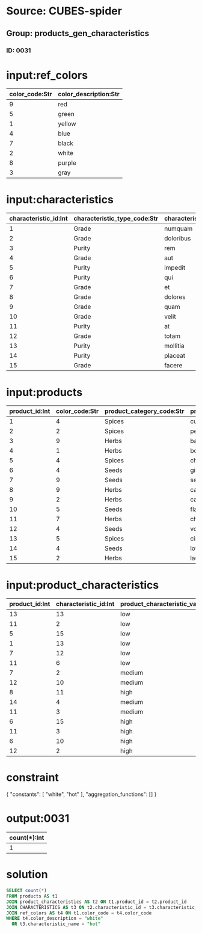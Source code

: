 # Source: CUBES-spider
## Group: products_gen_characteristics
### ID: 0031

# input:ref_colors

| color_code:Str | color_description:Str |
|---|---|
| 9 | red |
| 5 | green |
| 1 | yellow |
| 4 | blue |
| 7 | black |
| 2 | white |
| 8 | purple |
| 3 | gray |

# input:characteristics

| characteristic_id:Int | characteristic_type_code:Str | characteristic_data_type:Str | characteristic_name:Str | other_characteristic_details:Str |
|---|---|---|---|---|
| 1 | Grade | numquam | slow | nan |
| 2 | Grade | doloribus | fast | nan |
| 3 | Purity | rem | warm | nan |
| 4 | Grade | aut | hot | nan |
| 5 | Purity | impedit | hot | nan |
| 6 | Purity | qui | warm | nan |
| 7 | Grade | et | cool | nan |
| 8 | Grade | dolores | cool | nan |
| 9 | Grade | quam | cool | nan |
| 10 | Grade | velit | fast | nan |
| 11 | Purity | at | fast | nan |
| 12 | Grade | totam | error | nan |
| 13 | Purity | mollitia | slow | nan |
| 14 | Purity | placeat | slow | nan |
| 15 | Grade | facere | slow | nan |

# input:products

| product_id:Int | color_code:Str | product_category_code:Str | product_name:Str | typical_buying_price:Str | typical_selling_price:Str | product_description:Str | other_product_details:Str |
|---|---|---|---|---|---|---|---|
| 1 | 4 | Spices | cumin | nan | 2878.3 | et | nan |
| 2 | 2 | Spices | peper | 352447.2874677 | 1892070.2803543 | rerum | nan |
| 3 | 9 | Herbs | basil | 503.8431967 | 0.1859512 | officia | nan |
| 4 | 1 | Herbs | borage | nan | 10377614.847385 | blanditiis | nan |
| 5 | 4 | Spices | chili | nan | 39446.0 | eius | nan |
| 6 | 4 | Seeds | ginger | 5.578 | 52735.6101 | doloribus | nan |
| 7 | 9 | Seeds | sesame | 1284268.0659 | 68205825.7 | et | nan |
| 8 | 9 | Herbs | caraway | 24493.0 | nan | nulla | nan |
| 9 | 2 | Herbs | catnip | 12008702.623 | 21577.891642 | vel | nan |
| 10 | 5 | Seeds | flax | 339404395.7 | 59622629.74 | et | nan |
| 11 | 7 | Herbs | chervil | nan | nan | minus | nan |
| 12 | 4 | Seeds | voluptatem | 162.0 | 149.0 | officia | nan |
| 13 | 5 | Spices | cinnam | 1686539.4 | 17595111.4 | nisi | nan |
| 14 | 4 | Seeds | lotus | 43221310.465574 | 63589.4054376 | exercitationem | nan |
| 15 | 2 | Herbs | laurel | nan | 57857.0 | ut | nan |

# input:product_characteristics

| product_id:Int | characteristic_id:Int | product_characteristic_value:Str |
|---|---|---|
| 13 | 13 | low |
| 11 | 2 | low |
| 5 | 15 | low |
| 1 | 13 | low |
| 7 | 12 | low |
| 11 | 6 | low |
| 7 | 2 | medium |
| 12 | 10 | medium |
| 8 | 11 | high |
| 14 | 4 | medium |
| 11 | 3 | medium |
| 6 | 15 | high |
| 11 | 3 | high |
| 6 | 10 | high |
| 12 | 2 | high |

# constraint

{
  "constants": [
    "white",
    "hot"
  ],
  "aggregation_functions": []
}

# output:0031

| count(*):Int |
|---|
| 1 |

# solution

```sql
SELECT count(*)
FROM products AS t1
JOIN product_characteristics AS t2 ON t1.product_id = t2.product_id
JOIN CHARACTERISTICS AS t3 ON t2.characteristic_id = t3.characteristic_id
JOIN ref_colors AS t4 ON t1.color_code = t4.color_code
WHERE t4.color_description = "white"
  OR t3.characteristic_name = "hot"
```
